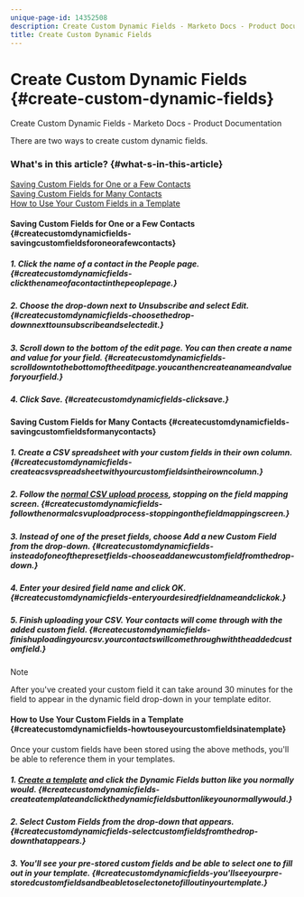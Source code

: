 ```yaml
---
unique-page-id: 14352508
description: Create Custom Dynamic Fields - Marketo Docs - Product Documentation
title: Create Custom Dynamic Fields
---
```


# Create Custom Dynamic Fields {#create-custom-dynamic-fields}

Create Custom Dynamic Fields - Marketo Docs - Product Documentation

There are two ways to create custom dynamic fields.

### What's in this article? {#what-s-in-this-article}

[Saving Custom Fields for One or a Few Contacts](#createcustomdynamicfields-savingcustomfieldsforoneorafewcontacts)  
[Saving Custom Fields for Many Contacts](#createcustomdynamicfields-savingcustomfieldsformanycontacts)  
[How to Use Your Custom Fields in a Template](#createcustomdynamicfields-howtouseyourcustomfieldsinatemplate)

#### Saving Custom Fields for One or a Few Contacts {#createcustomdynamicfields-savingcustomfieldsforoneorafewcontacts}

##### 1. Click the name of a contact in the People page. {#createcustomdynamicfields-clickthenameofacontactinthepeoplepage.}

##### 2. Choose the drop-down next to Unsubscribe and select Edit. {#createcustomdynamicfields-choosethedrop-downnexttounsubscribeandselectedit.}

##### 3. Scroll down to the bottom of the edit page. You can then create a name and value for your field. {#createcustomdynamicfields-scrolldowntothebottomoftheeditpage.youcanthencreateanameandvalueforyourfield.}

##### 4. Click Save. {#createcustomdynamicfields-clicksave.}

#### Saving Custom Fields for Many Contacts {#createcustomdynamicfields-savingcustomfieldsformanycontacts}

##### 1. Create a CSV spreadsheet with your custom fields in their own column. {#createcustomdynamicfields-createacsvspreadsheetwithyourcustomfieldsintheirowncolumn.}

##### 2. Follow the [normal CSV upload process](http://docs.marketo.com/x/HIPS), stopping on the field mapping screen. {#createcustomdynamicfields-followthenormalcsvuploadprocess-stoppingonthefieldmappingscreen.}

##### 3. Instead of one of the preset fields, choose Add a new Custom Field from the drop-down. {#createcustomdynamicfields-insteadofoneofthepresetfields-chooseaddanewcustomfieldfromthedrop-down.}

##### 4. Enter your desired field name and click OK. {#createcustomdynamicfields-enteryourdesiredfieldnameandclickok.}

##### 5. Finish uploading your CSV. Your contacts will come through with the added custom field. {#createcustomdynamicfields-finishuploadingyourcsv.yourcontactswillcomethroughwiththeaddedcustomfield.}

>[!NOTE]
>
>After you've created your custom field it can take around 30 minutes for the field to appear in the dynamic field drop-down in your template editor.

#### How to Use Your Custom Fields in a Template {#createcustomdynamicfields-howtouseyourcustomfieldsinatemplate}

Once your custom fields have been stored using the above methods, you'll be able to reference them in your templates.

##### 1. [Create a template](http://docs.marketo.com/x/OCDG) and click the Dynamic Fields button like you normally would. {#createcustomdynamicfields-createatemplateandclickthedynamicfieldsbuttonlikeyounormallywould.}

##### 2. Select Custom Fields from the drop-down that appears. {#createcustomdynamicfields-selectcustomfieldsfromthedrop-downthatappears.}

##### 3. You'll see your pre-stored custom fields and be able to select one to fill out in your template. {#createcustomdynamicfields-you'llseeyourpre-storedcustomfieldsandbeabletoselectonetofilloutinyourtemplate.}

